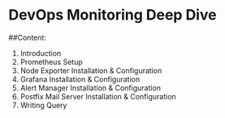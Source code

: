 # DevOps Monitoring Deep Dive

##Content:

1. Introduction
2. Prometheus Setup
3. Node Exporter Installation & Configuration
4. Grafana Installation & Configuration
5. Alert Manager Installation & Configuration
6. Postfix Mail Server Installation & Configuration
7. Writing Query

